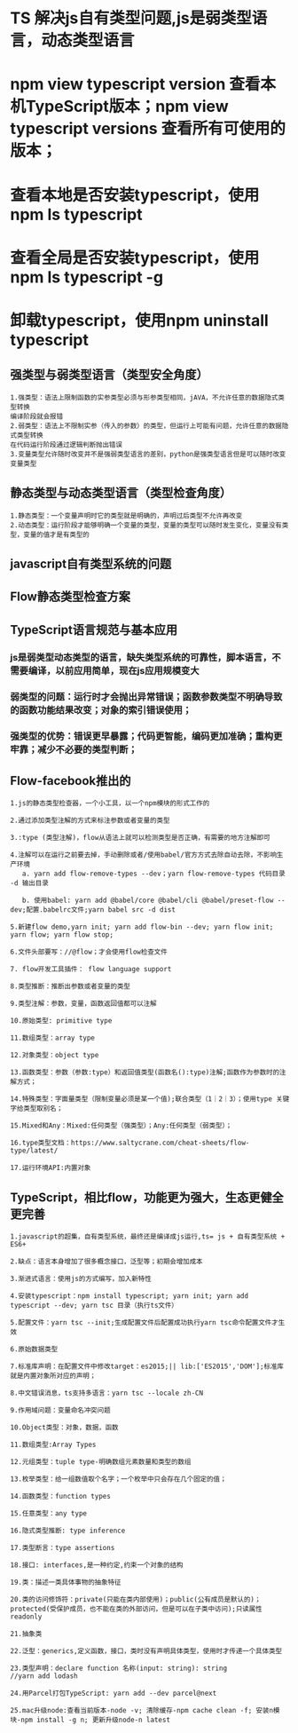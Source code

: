# TS 解决js自有类型问题,js是弱类型语言，动态类型语言
# npm view typescript version 查看本机TypeScript版本；npm view typescript versions 查看所有可使用的版本；
# 查看本地是否安装typescript，使用npm ls typescript
# 查看全局是否安装typescript，使用npm ls typescript -g
# 卸载typescript，使用npm uninstall typescript
## 强类型与弱类型语言（类型安全角度）
    1.强类型：语法上限制函数的实参类型必须与形参类型相同，jAVA，不允许任意的数据隐式类型转换
    编译阶段就会报错
    2.弱类型：语法上不限制实参（传入的参数）的类型，但运行上可能有问题，允许任意的数据隐式类型转换
    在代码运行阶段通过逻辑判断抛出错误
    3.变量类型允许随时改变并不是强弱类型语言的差别，python是强类型语言但是可以随时改变变量类型
## 静态类型与动态类型语言（类型检查角度）
    1.静态类型：一个变量声明时它的类型就是明确的，声明过后类型不允许再改变
    2.动态类型：运行阶段才能够明确一个变量的类型，变量的类型可以随时发生变化，变量没有类型，变量的值才是有类型的
## javascript自有类型系统的问题
## Flow静态类型检查方案
## TypeScript语言规范与基本应用
### js是弱类型动态类型的语言，缺失类型系统的可靠性，脚本语言，不需要编译，以前应用简单，现在js应用规模变大
### 弱类型的问题：运行时才会抛出异常错误；函数参数类型不明确导致的函数功能结果改变；对象的索引错误使用；
### 强类型的优势：错误更早暴露；代码更智能，编码更加准确；重构更牢靠；减少不必要的类型判断；
## Flow-facebook推出的
    1.js的静态类型检查器，一个小工具，以一个npm模块的形式工作的

    2.通过添加类型注解的方式来标注参数或者变量的类型

    3.:type (类型注解)，flow从语法上就可以检测类型是否正确，有需要的地方注解即可

    4.注解可以在运行之前要去掉，手动删除或者/使用babel/官方方式去除自动去除，不影响生产环境
       a. yarn add flow-remove-types --dev；yarn flow-remove-types 代码目录 -d 输出目录

       b. 使用babel: yarn add @babel/core @babel/cli @babel/preset-flow --dev;配置.babelrc文件;yarn babel src -d dist

    5.新建flow demo,yarn init; yarn add flow-bin --dev; yarn flow init; yarn flow; yarn flow stop;

    6.文件头部要写：//@flow；才会使用flow检查文件

    7. flow开发工具插件： flow language support

    8.类型推断：推断出参数或者变量的类型

    9.类型注解：参数，变量，函数返回值都可以注解

    10.原始类型: primitive type

    11.数组类型：array type

    12.对象类型：object type

    13.函数类型：参数（参数:type）和返回值类型(函数名():type)注解;函数作为参数时的注解方式；

    14.特殊类型：字面量类型（限制变量必须是某一个值);联合类型（1｜2｜3）；使用type 关键字给类型取别名；

    15.Mixed和Any：Mixed:任何类型（强类型）；Any:任何类型（弱类型）；
    
    16.type类型文档：https://www.saltycrane.com/cheat-sheets/flow-type/latest/

    17.运行环境API:内置对象
## TypeScript，相比flow，功能更为强大，生态更健全更完善
    1.javascript的超集，自有类型系统，最终还是编译成js运行,ts= js + 自有类型系统 + ES6+

    2.缺点：语言本身增加了很多概念接口，泛型等；初期会增加成本

    3.渐进式语言：使用js的方式编写，加入新特性   

    4.安装typescript：npm install typescript; yarn init; yarn add typescript --dev; yarn tsc 目录（执行ts文件）
    
    5.配置文件：yarn tsc --init;生成配置文件后配置成功执行yarn tsc命令配置文件才生效

    6.原始数据类型

    7.标准库声明：在配置文件中修改target：es2015;|| lib:['ES2015','DOM'];标准库就是内置对象所对应的声明；

    8.中文错误消息，ts支持多语言：yarn tsc --locale zh-CN

    9.作用域问题：变量命名冲突问题

    10.Object类型：对象，数据，函数

    11.数组类型:Array Types

    12.元组类型：tuple type-明确数组元素数量和类型的数组

    13.枚举类型：给一组数值取个名字；一个枚举中只会存在几个固定的值；

    14.函数类型：function types

    15.任意类型：any type

    16.隐式类型推断: type inference

    17.类型断言：type assertions

    18.接口: interfaces,是一种约定,约束一个对象的结构

    19.类：描述一类具体事物的抽象特征

    20.类的访问修饰符：private(只能在类内部使用)；public(公有成员是默认的)；protected(受保护成员，也不能在类的外部访问，但是可以在子类中访问);只读属性readonly

    21.抽象类

    22.泛型：generics,定义函数，接口，类时没有声明具体类型，使用时才传递一个具体类型

    23.类型声明：declare function 名称(input: string): string
    //yarn add lodash

    24.用Parcel打包TypeScript: yarn add --dev parcel@next

    25.mac升级node:查看当前版本-node -v; 清除缓存-npm cache clean -f; 安装n模块-npm install -g n; 更新升级node-n latest